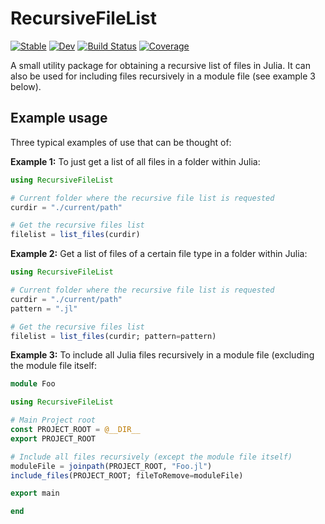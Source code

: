 # RecursiveFileList

[![Stable](https://img.shields.io/badge/docs-stable-blue.svg)](https://fwplatzek.github.io/RecursiveFileList.jl/stable/)
[![Dev](https://img.shields.io/badge/docs-dev-blue.svg)](https://fwplatzek.github.io/RecursiveFileList.jl/dev/)
[![Build Status](https://github.com/fwplatzek/RecursiveFileList.jl/actions/workflows/CI.yml/badge.svg?branch=master)](https://github.com/fwplatzek/RecursiveFileList.jl/actions/workflows/CI.yml?query=branch%3Amaster)
[![Coverage](https://codecov.io/gh/fwplatzek/RecursiveFileList.jl/branch/master/graph/badge.svg)](https://codecov.io/gh/fwplatzek/RecursiveFileList.jl)

A small utility package for obtaining a recursive list of files in Julia.
It can also be used for including files recursively in a module file (see example 3 below).

## Example usage
Three typical examples of use that can be thought of:

**Example 1:** To just get a list of all files in a folder within Julia:

```julia
using RecursiveFileList

# Current folder where the recursive file list is requested
curdir = "./current/path"

# Get the recursive files list
filelist = list_files(curdir)
```

**Example 2:** Get a list of files of a certain file type in a folder within Julia:

```julia
using RecursiveFileList

# Current folder where the recursive file list is requested
curdir = "./current/path"
pattern = ".jl"

# Get the recursive files list
filelist = list_files(curdir; pattern=pattern)
```

**Example 3:** To include all Julia files recursively in a module file (excluding the module file itself:

```julia
module Foo

using RecursiveFileList

# Main Project root
const PROJECT_ROOT = @__DIR__
export PROJECT_ROOT

# Include all files recursively (except the module file itself)
moduleFile = joinpath(PROJECT_ROOT, "Foo.jl")
include_files(PROJECT_ROOT; fileToRemove=moduleFile)

export main

end
```
